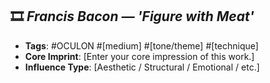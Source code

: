 ## 🎞️ *Francis Bacon — 'Figure with Meat'*
- **Tags**: #OCULON #[medium] #[tone/theme] #[technique]
- **Core Imprint**: [Enter your core impression of this work.]
- **Influence Type**: [Aesthetic / Structural / Emotional / etc.]
